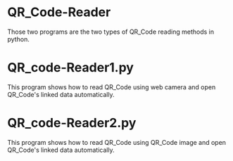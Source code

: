 # QR_Code-Reader
Those two programs are the two types of QR_Code reading methods in python. 

# QR_code-Reader1.py
This program shows how to read QR_Code using web camera and open QR_Code's linked data automatically.

# QR_code-Reader2.py
This program shows how to read QR_Code using QR_Code image and open QR_Code's linked data automatically.
